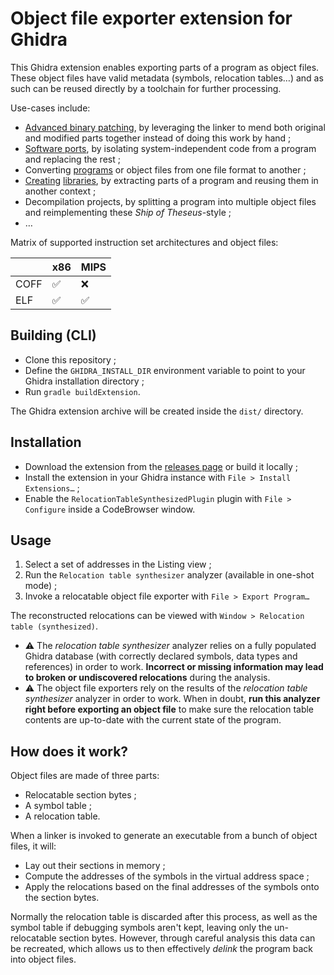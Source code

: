 # Object file exporter extension for Ghidra

This Ghidra extension enables exporting parts of a program as object files. These object files have valid metadata (symbols, relocation tables…) and as such can be reused directly by a toolchain for further processing.

Use-cases include:

 * [Advanced binary patching](https://boricj.net/tenchu1/2024/05/31/part-11.html), by leveraging the linker to mend both original and modified parts together instead of doing this work by hand ;
 * [Software ports](https://boricj.net/atari-jaguar-sdk/2024/01/02/part-5.html), by isolating system-independent code from a program and replacing the rest ;
 * Converting [programs](https://boricj.net/atari-jaguar-sdk/2023/12/18/part-3.html) or object files from one file format to another ;
 * [Creating](https://boricj.net/tenchu1/2024/03/11/part-5.html) [libraries](https://boricj.net/tenchu1/2024/03/18/part-6.html), by extracting parts of a program and reusing them in another context ;
 * Decompilation projects, by splitting a program into multiple object files and reimplementing these _Ship of Theseus_-style ;
 * …

Matrix of supported instruction set architectures and object files:

|               | x86  | MIPS |
| ------------- | ---- | ---- |
| COFF          | ✅ | ❌ |
| ELF           | ✅ | ✅ |

## Building (CLI)

 * Clone this repository ;
 * Define the `GHIDRA_INSTALL_DIR` environment variable to point to your Ghidra installation directory ;
 * Run `gradle buildExtension`.

The Ghidra extension archive will be created inside the `dist/` directory.

## Installation

 * Download the extension from the [releases page](https://github.com/boricj/ghidra-delinker-extension/releases) or build it locally ;
 * Install the extension in your Ghidra instance with `File > Install Extensions…` ;
 * Enable the `RelocationTableSynthesizedPlugin` plugin with `File > Configure` inside a CodeBrowser window.

## Usage 

 1. Select a set of addresses in the Listing view ;
 2. Run the `Relocation table synthesizer` analyzer (available in one-shot mode) ;
 3. Invoke a relocatable object file exporter with `File > Export Program…`

The reconstructed relocations can be viewed with `Window > Relocation table (synthesized)`.

 * ⚠️ The _relocation table synthesizer_ analyzer relies on a fully populated Ghidra database (with correctly declared symbols, data types and references) in order to work. **Incorrect or missing information may lead to broken or undiscovered relocations** during the analysis.
 * ⚠️ The object file exporters rely on the results of the _relocation table synthesizer_ analyzer in order to work. When in doubt, **run this analyzer right before exporting an object file** to make sure the relocation table contents are up-to-date with the current state of the program.

## How does it work?

Object files are made of three parts:

 * Relocatable section bytes ;
 * A symbol table ;
 * A relocation table.

When a linker is invoked to generate an executable from a bunch of object files, it will:
 * Lay out their sections in memory ;
 * Compute the addresses of the symbols in the virtual address space ;
 * Apply the relocations based on the final addresses of the symbols onto the section bytes.

Normally the relocation table is discarded after this process, as well as the symbol table if debugging symbols aren't kept, leaving only the un-relocatable section bytes.
However, through careful analysis this data can be recreated, which allows us to then effectively _delink_ the program back into object files.
